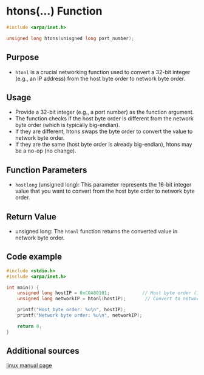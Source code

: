 # htons(...) Function

```c
#include <arpa/inet.h>

unsigned long htons(unisgned long port_number);

```

## Purpose
- `htonl` is a crucial networking function used to convert a 32-bit integer (e.g., an IP address) from the host byte order to network byte order.

## Usage
- Provide a 32-bit integer (e.g., a port number) as the function argument.
- The function checks if the host byte order is different from the network byte order (which is typically big-endian).
- If they are different, htons swaps the byte order to convert the value to network byte order.
- If they are the same (host byte order is already big-endian), htons may be a no-op (no change).

## Function Parameters
- `hostlong` (unsigned long): 
This parameter represents the 16-bit integer value that you want to convert from the host byte order to network byte order.

## Return Value
- unsigned long: The `htonl` function returns the converted value in network byte order.

## Code example
```c
#include <stdio.h>
#include <arpa/inet.h>

int main() {
    unsigned long hostIP = 0xC0A80101;            // Host byte order (192.168.1.1 in hexadecimal)
    unsigned long networkIP = htonl(hostIP);       // Convert to network byte order

    printf("Host byte order: %u\n", hostIP);
    printf("Network byte order: %u\n", networkIP);

    return 0;
}
```
## Additional sources

[linux manual page](https://linux.die.net/man/3/htonl)